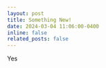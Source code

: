 ```yaml
---
layout: post
title: Something New!
date: 2024-03-04 11:06:00-0400
inline: false
related_posts: false
---
```


Yes